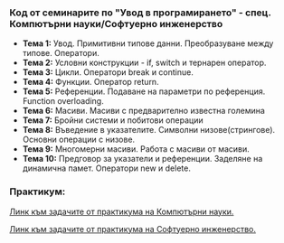 ### Код от семинарите по "Увод в програмирането" - спец. Компютърни науки/Софтуерно инженерство

 - **Тема  1:**  Увод. Примитивни типове данни. Преобразуване между типове. Оператори.
 - **Тема  2:**  Условни конструкции - if, switch и тернарен оператор.
 - **Тема  3:**  Цикли. Оператори break и continue.
 - **Тема  4:**  Функции. Оператор return.
 - **Тема  5:**  Референции. Подаване на параметри по референция. Function overloading.
 - **Тема  6:**  Масиви. Масиви с предварително известна големина
 - **Тема  7:**  Бройни системи и побитови операции
 - **Тема  8:**  Въведение в указателите. Символни низове(стрингове). Основни операции с низове.
 - **Тема  9:**  Многомерни масиви. Работа с масиви от масиви.
 - **Тема  10:**  Предговор за указатели и референции. Заделяне на динамична памет. Оператори new и delete.




### Практикум:
[Линк към задачите от практикума на Компютърни науки.](https://github.com/Angeld55/Introduction_to_programming_FMI/tree/main/pract_KN)

[Линк към задачите от практикума на Софтуерно инженерство.](https://github.com/Angeld55/Introduction_to_programming_FMI/tree/main/pract_SI)

